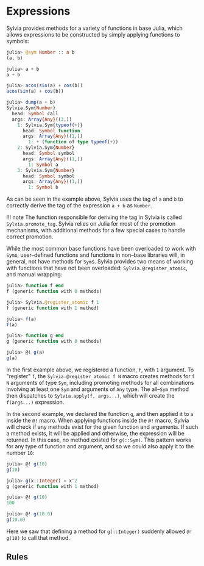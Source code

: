 # Expressions

Sylvia provides methods for a variety of functions in base Julia,
which allows expressions to be constructed by simply applying
functions to symbols:

```julia
julia> @sym Number :: a b
(a, b)

julia> a + b
a + b

julia> acos(sin(a) + cos(b))
acos(sin(a) + cos(b))

julia> dump(a + b)
Sylvia.Sym{Number}
  head: Symbol call
  args: Array{Any}((3,))
    1: Sylvia.Sym{typeof(+)}
      head: Symbol function
      args: Array{Any}((1,))
        1: + (function of type typeof(+))
    2: Sylvia.Sym{Number}
      head: Symbol symbol
      args: Array{Any}((1,))
        1: Symbol a
    3: Sylvia.Sym{Number}
      head: Symbol symbol
      args: Array{Any}((1,))
        1: Symbol b
```

As can be seen in the example above, Sylvia uses the tag of `a` and
`b` to correctly derive the tag of the expression `a + b` as `Number`.

!!! note
    The function responsible for deriving the tag in Sylvia is called
    `Sylvia.promote_tag`.  Sylvia relies on Julia for most of the
    promotion mechanisms, with additional methods for a few special cases
    to handle correct promotion.

While the most common base functions have been overloaded to work with
`Sym`s, user–defined functions and functions in non–base libraries
will, in general, not have methods for `Sym`s.  Sylvia provides two
means of working with functions that have not been overloaded:
`Sylvia.@register_atomic`, and manual wrapping:

```julia
julia> function f end
f (generic function with 0 methods)

julia> Sylvia.@register_atomic f 1
f (generic function with 1 method)

julia> f(a)
f(a)

julia> function g end
g (generic function with 0 methods)

julia> @! g(a)
g(a)
```

In the first example above, we registered a function, `f`, with `1`
argument.  To "register" `f`, the `Sylvia.@register_atomic f N` macro
creates methods for `f` `N` arguments of type `Sym`, including
promoting methods for all combinations involving at least one `Sym`
and arguments of `Any` type.  The all–`Sym` method then dispatches to
`Sylvia.apply(f, args...)`, which will create the `f(args...)`
expression.

In the second example, we declared the function `g`, and then applied
it to `a` inside the `@!` macro.  When applying functions inside the
`@!` macro, Sylvia will check if any methods exist for the given
function and arguments.  If such a method exists, it will be applied
and otherwise, the expression will be returned.  In this case, no
method existed for `g(::Sym)`.  This pattern works for any type of
function and argument, and so we could also apply it to the number
`10`:

```julia
julia> @! g(10)
g(10)

julia> g(x::Integer) = x^2
g (generic function with 1 method)

julia> @! g(10)
100

julia> @! g(10.0)
g(10.0)
```

Here we saw that defining a method for `g(::Integer)` suddenly allowed
`@! g(10)` to call that method.

## Rules

